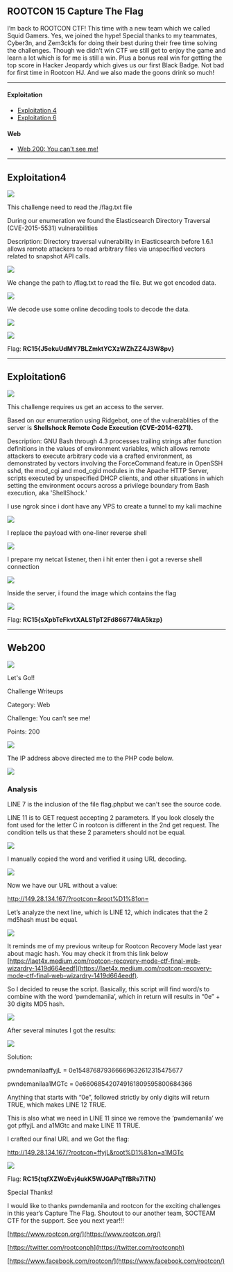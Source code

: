 ## ROOTCON 15 Capture The Flag

I’m back to ROOTCON CTF! This time with a new team which we called Squid Gamers. Yes, we joined the hype! Special thanks to my teammates, Cyber3n, and Zem3ck1s for doing their best during their free time solving the challenges. Though we didn’t win CTF we still get to enjoy the game and learn a lot which is for me is still a win. Plus a bonus real win for getting the top score in Hacker Jeopardy which gives us our first Black Badge. Not bad for first time in Rootcon HJ. And we also made the goons drink so much!

-------------------------------------------------------
#### Exploitation
- [Exploitation 4](#exploitation4)
- [Exploitation 6](#exploitation6)

#### Web
- [Web 200: You can't see me!](#web200)




------------------------------------------------------
## Exploitation4
![](exploitation4/exploitation4.png)

This challenge need to read the /flag.txt file

During our enumeration we found the Elasticsearch Directory Traversal (CVE-2015-5531) vulnerabilities

Description:
Directory traversal vulnerability in Elasticsearch before 1.6.1 allows remote attackers to read arbitrary files via unspecified vectors related to snapshot API calls.

![](exploitation4/exploitation4_1.png)

We change the path to /flag.txt to read the file. But we got encoded data.

![](exploitation4/exploitation4_2.png)

We decode use some online decoding tools to decode the data.

![](exploitation4/exploitation4_3.png)

![](exploitation4/exploitation4_4.png)

Flag: **RC15{J5ekuUdMY7BLZmktYCXzWZhZZ4J3W8pv}**

------------------------------------------------------
## Exploitation6
![](exploitation6/exploitation6.png)

This challenge requires us get an access to the server.

Based on our enumeration using Ridgebot, one of the vulnerablities of the server is **Shellshock Remote Code Execution (CVE-2014-6271).**

Description: GNU Bash through 4.3 processes trailing strings after function definitions in the values of environment variables, which allows remote attackers to execute arbitrary code via a crafted environment, as demonstrated by vectors involving the ForceCommand feature in OpenSSH sshd, the mod_cgi and mod_cgid modules in the Apache HTTP Server, scripts executed by unspecified DHCP clients, and other situations in which setting the environment occurs across a privilege boundary from Bash execution, aka 'ShellShock.'

I use ngrok since i dont have any VPS to create a tunnel to my kali machine

![](exploitation6/exploitation6_1.png)

I replace the payload with one-liner reverse shell

![](exploitation6/exploitation6_2.png)

I prepare my netcat listener, then i hit enter  then i got a reverse shell connection

![](exploitation6/exploitation6_3.png)

Inside the server, i found the image which contains the flag

![](exploitation6/exploitation6_4.png)

Flag: **RC15{sXpbTeFkvtXALSTpT2Fd866774kA5kzp}**

------------------------------------------------------

## Web200
![](web200/1.png)

Let's Go!!

Challenge Writeups

Category: Web

Challenge: You can’t see me!

Points: 200

![](web200/2.png)

The IP address above directed me to the PHP code below.

![](web200/3.png)

### Analysis
LINE 7 is the inclusion of the file flag.phpbut we can't see the source code.

LINE 11 is to GET request accepting 2 parameters. If you look closely the font used for the letter C in rootcon is different in the 2nd get request. The condition tells us that these 2 parameters should not be equal.

![](web200/4.png)

I manually copied the word and verified it using URL decoding.

![](web200/5.png)

Now we have our URL without a value:

http://149.28.134.167/?rootcon=&root%D1%81on=

Let’s analyze the next line, which is LINE 12, which indicates that the 2 md5hash must be equal.

![](web200/6.png)

It reminds me of my previous writeup for Rootcon Recovery Mode last year about magic hash. You may check it from this link below [https://laet4x.medium.com/rootcon-recovery-mode-ctf-final-web-wizardry-1419d664eedf](https://laet4x.medium.com/rootcon-recovery-mode-ctf-final-web-wizardry-1419d664eedf).

So I decided to reuse the script. Basically, this script will find word/s to combine with the word ‘pwndemanila’, which in return will results in “0e” + 30 digits MD5 hash.

![](web200/7.png)

After several minutes I got the results:

![](web200/8.png)

Solution:

pwndemanilaaffyjL = 0e154876879366669632612315475677

pwndemanilaa1MGTc = 0e660685420749161809595800684366

Anything that starts with “0e”, followed strictly by only digits will return TRUE, which makes LINE 12 TRUE.

This is also what we need in LINE 11 since we remove the ‘pwndemanila’ we got pffyjL and a1MGtc and make LINE 11 TRUE.

I crafted our final URL and we Got the flag:

http://149.28.134.167/?rootcon=ffyjL&root%D1%81on=a1MGTc

![](web200/9.png)

Flag: **RC15{tqfXZWoEvj4ukK5WJGAPqTfBRs7iTN}**

Special Thanks!

I would like to thanks pwndemanila and rootcon for the exciting challenges in this year’s Capture The Flag. Shoutout to our another team, SOCTEAM CTF for the support. See you next year!!!

[https://www.rootcon.org/](https://www.rootcon.org/)

[https://twitter.com/rootconph](https://twitter.com/rootconph)

[https://www.facebook.com/rootcon/](https://www.facebook.com/rootcon/)